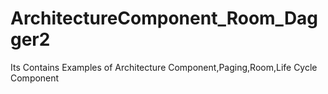 # ArchitectureComponent_Room_Dagger2
Its Contains Examples of Architecture Component,Paging,Room,Life Cycle Component
